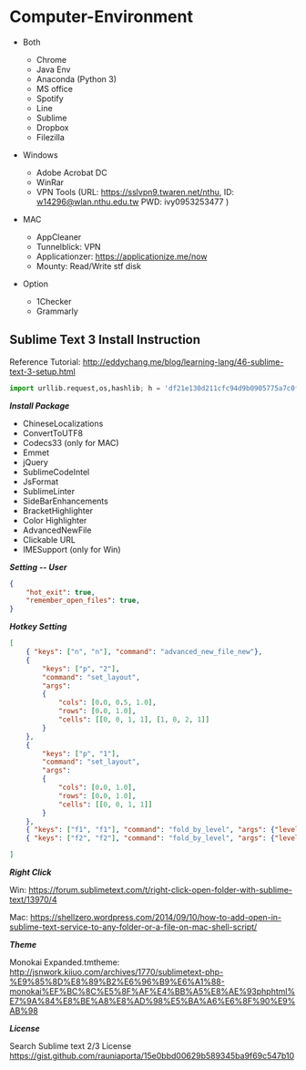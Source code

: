 # Computer-Environment
* Both
  * Chrome
  * Java Env
  * Anaconda (Python 3)
  * MS office
  * Spotify
  * Line
  * Sublime
  * Dropbox
  * Filezilla
  
* Windows
  * Adobe Acrobat DC
  * WinRar
  * VPN Tools (URL: https://sslvpn9.twaren.net/nthu, ID: w14296@wlan.nthu.edu.tw PWD: ivy0953253477 )
  
* MAC
  * AppCleaner
  * Tunnelblick: VPN
  * Applicationzer: https://applicationize.me/now
  * Mounty: Read/Write stf disk

* Option
  * 1Checker
  * Grammarly
  
## Sublime Text 3 Install Instruction
Reference Tutorial: http://eddychang.me/blog/learning-lang/46-sublime-text-3-setup.html 

```Python
import urllib.request,os,hashlib; h = 'df21e130d211cfc94d9b0905775a7c0f' + '1e3d39e33b79698005270310898eea76'; pf = 'Package Control.sublime-package'; ipp = sublime.installed_packages_path(); urllib.request.install_opener( urllib.request.build_opener( urllib.request.ProxyHandler()) ); by = urllib.request.urlopen( 'http://packagecontrol.io/' + pf.replace(' ', '%20')).read(); dh = hashlib.sha256(by).hexdigest(); print('Error validating download (got %s instead of %s), please try manual install' % (dh, h)) if dh != h else open(os.path.join( ipp, pf), 'wb' ).write(by)
```

___Install Package___
* ChineseLocalizations
* ConvertToUTF8
* Codecs33 (only for MAC)
* Emmet
* jQuery
* SublimeCodeIntel
* JsFormat
* SublimeLinter
* SideBarEnhancements
* BracketHighlighter
* Color Highlighter
* AdvancedNewFile
* Clickable URL
* IMESupport (only for Win)

___Setting -- User___
```Json
{
	"hot_exit": true,
	"remember_open_files": true,
}
```

___Hotkey Setting___
```Json
[
	{ "keys": ["n", "n"], "command": "advanced_new_file_new"},
	{
		"keys": ["p", "2"],
		"command": "set_layout",
		"args":
		{
			"cols": [0.0, 0.5, 1.0],
			"rows": [0.0, 1.0],
			"cells": [[0, 0, 1, 1], [1, 0, 2, 1]]
		}
	},
	{
		"keys": ["p", "1"],
		"command": "set_layout",
		"args":
		{
			"cols": [0.0, 1.0],
			"rows": [0.0, 1.0],
			"cells": [[0, 0, 1, 1]]
		}
	},	
	{ "keys": ["f1", "f1"], "command": "fold_by_level", "args": {"level": 1} },
	{ "keys": ["f2", "f2"], "command": "fold_by_level", "args": {"level": 2} },

]
```

___Right Click___

Win: https://forum.sublimetext.com/t/right-click-open-folder-with-sublime-text/13970/4   

Mac: https://shellzero.wordpress.com/2014/09/10/how-to-add-open-in-sublime-text-service-to-any-folder-or-a-file-on-mac-shell-script/ 

___Theme___

Monokai Expanded.tmtheme: http://jsnwork.kiiuo.com/archives/1770/sublimetext-php-%E9%85%8D%E8%89%B2%E6%96%B9%E6%A1%88-monokai%EF%BC%8C%E5%8F%AF%E4%BB%A5%E8%AE%93phphtml%E7%9A%84%E8%BE%A8%E8%AD%98%E5%BA%A6%E6%8F%90%E9%AB%98

___License___

Search Sublime text 2/3 License
https://gist.github.com/rauniaporta/15e0bbd00629b589345ba9f69c547b10




